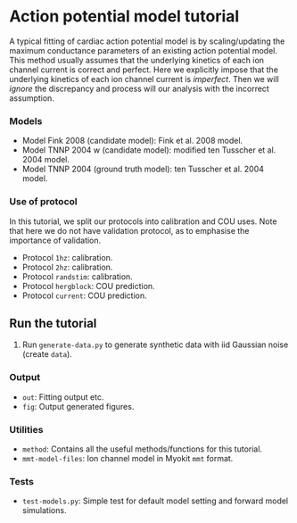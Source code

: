 # Action potential model tutorial

A typical fitting of cardiac action potential model is by scaling/updating the maximum conductance parameters of an existing action potential model.
This method usually assumes that the underlying kinetics of each ion channel current is correct and perfect.
Here we explicitly impose that the underlying kinetics of each ion channel current is _imperfect_.
Then we will _ignore_ the discrepancy and process will our analysis with the incorrect assumption.

### Models

- Model Fink 2008 (candidate model): Fink et al. 2008 model.
- Model TNNP 2004 w (candidate model): modified ten Tusscher et al. 2004 model.
- Model TNNP 2004 (ground truth model): ten Tusscher et al. 2004 model.

### Use of protocol

In this tutorial, we split our protocols into calibration and COU uses.
Note that here we do not have validation protocol, as to emphasise the importance of validation.

- Protocol `1hz`: calibration.
- Protocol `2hz`: calibration.
- Protocol `randstim`: calibration.
- Protocol `hergblock`: COU prediction.
- Protocol `current`: COU prediction.

## Run the tutorial

1. Run `generate-data.py` to generate synthetic data with iid Gaussian noise (create `data`).

### Output

- `out`: Fitting output etc.
- `fig`: Output generated figures.

### Utilities

- `method`: Contains all the useful methods/functions for this tutorial.
- `mmt-model-files`: Ion channel model in Myokit `mmt` format.

### Tests

- `test-models.py`: Simple test for default model setting and forward model simulations.

